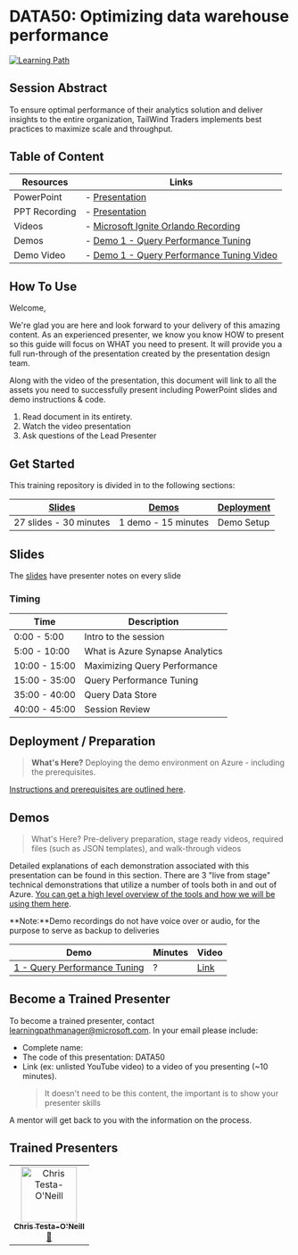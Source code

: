 # DATA50: Optimizing data warehouse performance

[![Learning Path](https://img.shields.io/badge/Learning%20Path-DATA-fe5e00?logo=microsoft)](https://github.com/microsoft/ignite-learning-paths-training-DATA)

## Session Abstract

To ensure optimal performance of their analytics solution and deliver insights to the entire organization, TailWind Traders implements best practices to maximize scale and throughput. 


## Table of Content

| Resources          | Links                            |
|-------------------|----------------------------------|
| PowerPoint        | - [Presentation](presentations.md) |
| PPT Recording     | - [Presentation](https://globaleventcdn.blob.core.windows.net/assets/data/data50/DATA50.mp4) |
| Videos            | - [Microsoft Ignite Orlando Recording](https://myignite.techcommunity.microsoft.com/sessions/84385) |
| Demos             | - [Demo 1 - Query Performance Tuning](demos/README.md#demo-1---optimizing-data-warehouse-performance)  |
| Demo Video             | - [Demo 1 - Query Performance Tuning Video](https://globaleventcdn.blob.core.windows.net/assets/data/data50/Data50-Demo--NoAudio.mp4)  |


## How To Use

Welcome,

We're glad you are here and look forward to your delivery of this amazing content. As an experienced presenter, we know you know HOW to present so this guide will focus on WHAT you need to present. It will provide you a full run-through of the presentation created by the presentation design team. 

Along with the video of the presentation, this document will link to all the assets you need to successfully present including PowerPoint slides and demo instructions &
code.

1.  Read document in its entirety.
2.  Watch the video presentation
3.  Ask questions of the Lead Presenter


## Get Started

This training repository is divided in to the following sections:

| [Slides](#slides) | [Demos](demos/README.md) | [Deployment](deployment/README.md) | 
|-------------------|---------------------------|--------------------------------------
| 27 slides - 30 minutes | 1 demo - 15 minutes | Demo Setup


## Slides

The [slides](presentations.md) have presenter notes on every slide

### Timing

| Time        | Description 
--------------|-------------
0:00 - 5:00   | Intro to the session 
5:00 - 10:00  | What is Azure Synapse Analytics
10:00 - 15:00 | Maximizing Query Performance
15:00 - 35:00 | Query Performance Tuning
35:00 - 40:00 | Query Data Store
40:00 - 45:00 | Session Review

## Deployment / Preparation

>**What's Here?** Deploying the demo environment on Azure - including the prerequisites.

[Instructions and prerequisites are outlined here](deployment/README.md). 


## Demos

> What's Here? Pre-delivery preparation, stage ready videos, required files (such as JSON templates), and walk-through videos

Detailed explanations of each demonstration associated with this presentation can be found in this section. There are 3 "live from stage" technical demonstrations that utilize a number of tools both in and out of Azure. [You can get a high level overview of the tools and how we will be using them here](demos/README.md).

**Note:**Demo recordings do not have voice over or audio, for the purpose to serve as backup to deliveries

| Demo 	                                                                                               | Minutes | Video
-------------------------------------------------------------------------------------------------------|---------|-----------------
|  [1 - Query Performance Tuning](demos/README.md#demo-1---Query-Performance-Tuning) | ?       | [Link](https://globaleventcdn.blob.core.windows.net/assets/data/data50/Data50-Demo--NoAudio.mp4)


## Become a Trained Presenter

To become a trained presenter, contact [learningpathmanager@microsoft.com](mailto:learningpathmanager@microsoft.com). In your email please include:

- Complete name:
- The code of this presentation: DATA50
- Link (ex: unlisted YouTube video) to a video of you presenting (~10 minutes). 
  > It doesn't need to be this content, the important is to show your presenter skills

A mentor will get back to you with the information on the process.

## Trained Presenters

<!-- ALL-CONTRIBUTORS-LIST:START - Do not remove or modify this section -->

<table>
<tr>
    <td align="center"><a href="http://learnanalytics.microsoft.com">
        <img src="https://avatars0.githubusercontent.com/u/22796551?s=460&v=4" width="100px;" alt="Chris Testa-O'Neill
"/><br />
        <sub><b>Chris Testa-O'Neill
</b></sub></a><br />
            <a href="https://github.com/microsoft/ignite-learning-paths-training-data/commits?author=ctestaoneillmsft" title="talk">📢</a> 
    </td>
</tr></table>

<!-- ALL-CONTRIBUTORS-LIST:END -->
